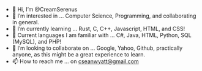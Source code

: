 - 👋 Hi, I’m @CreamSerenus
- 👀 I’m interested in ... Computer Science, Programming, and collaborating in general.
- 🌱 I’m currently learning ... Rust, C, C++, Javascript, HTML, and CSS!
- 🌳 Current languages I am familiar with ... C#, Java, HTML, Python, SQL (MySQL), and PHP!
- 💞️ I’m looking to collaborate on ... Google, Yahoo, Github, practically anyone, as this might be a great experience to learn.
- 📫 How to reach me ... on cseanwyatt@gmail.com


<!---
CreamSerenus/CreamSerenus is a ✨ special ✨ repository because its `README.md` (this file) appears on your GitHub profile.
You can click the Preview link to take a look at your changes.
--->
